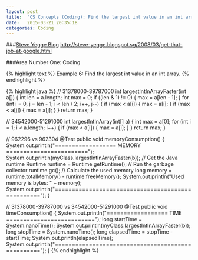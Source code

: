 ```yaml
---
layout: post
title:  "CS Concepts (Coding): Find the largest int value in an int array."
date:   2015-03-21 20:35:18
categories: Coding
---
```


###[Steve Yegge Blog](https://sites.google.com/site/steveyegge2/five-essential-phone-screen-questions)
http://steve-yegge.blogspot.sg/2008/03/get-that-job-at-google.html

###Area Number One: Coding

{% highlight text %}
Example 6:  Find the largest int value in an int array.
{% endhighlight %}

{% highlight java %}
  // 31378000-39787000
  int largestIntInArrayFaster(int a[]) {
    int len = a.length;
    int max = 0;
    if ((len & 1) != 0) {
      max = a[len - 1];
    }
    for (int i = 0, j = len - 1; i < len / 2; i++, j--) {
      if (max < a[i]) {
        max = a[i];
      }
      if (max < a[j]) {
        max = a[j];
      }
    }
    return max;
  }

  // 34542000-51291000
  int largestIntInArray(int[] a) {
    int max = a[0];
    for (int i = 1; i < a.length; i++) {
      if (max < a[i]) {
        max = a[i];
      }
    }
    return max;
  }

  // 962296 vs 962304
  @Test public void memoryConsumption() {
    System.out.println("================== MEMORY ========================");
    System.out.println(myClass.largestIntInArrayFaster(b));
    // Get the Java runtime
    Runtime runtime = Runtime.getRuntime();
    // Run the garbage collector
    runtime.gc();
    // Calculate the used memory
    long memory = runtime.totalMemory() - runtime.freeMemory();
    System.out.println("Used memory is bytes: " + memory);
    System.out.println("==================================================");
  }

  // 31378000-39787000 vs 34542000-51291000
  @Test public void timeConsumption() {
    System.out.println("================== TIME ==========================");
    long startTime = System.nanoTime();
    System.out.println(myClass.largestIntInArrayFaster(b));
    long stopTime = System.nanoTime();
    long elapsedTime = stopTime - startTime;
    System.out.println(elapsedTime);
    System.out.println("==================================================");
  }
{% endhighlight %}
